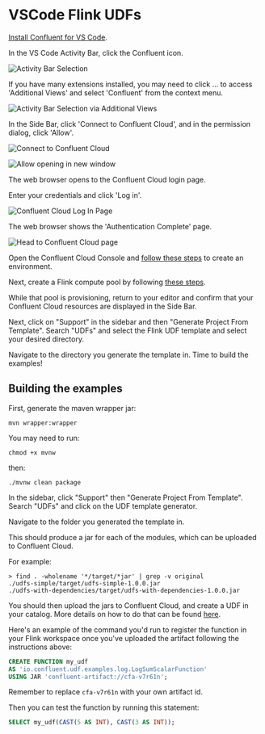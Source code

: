 <!-- title: How to create UDFs with Confluent for VS Code -->
<!-- description: In this tutorial, learn how to develop, upload, register and execute Flink UDFs with Confluent for VS Code, with step-by-step instructions. -->

# VSCode Flink UDFs

[Install Confluent for VS Code](https://docs.confluent.io/cloud/current/client-apps/vs-code-extension.html).

In the VS Code Activity Bar, click the Confluent icon.

![Activity Bar Selection](https://raw.githubusercontent.com/confluentinc/tutorials/master/vscode-produce-and-consume/img/activity-bar-selection.png)

If you have many extensions installed, you may need to click … to access 'Additional Views' and select 'Confluent' from the context menu.

![Activity Bar Selection via Additional Views](https://raw.githubusercontent.com/confluentinc/tutorials/master/vscode-produce-and-consume/img/via-views.png)

In the Side Bar, click 'Connect to Confluent Cloud', and in the permission dialog, click 'Allow'.

![Connect to Confluent Cloud](https://raw.githubusercontent.com/confluentinc/tutorials/master/vscode-produce-and-consume/img/connect-to-cc.png)

![Allow opening in new window](https://raw.githubusercontent.com/confluentinc/tutorials/master/vscode-ccloud-quickstart/img/new-window.png)

The web browser opens to the Confluent Cloud login page.

Enter your credentials and click 'Log in'.

![Confluent Cloud Log In Page](https://raw.githubusercontent.com/confluentinc/tutorials/master/vscode-produce-and-consume/img/login.png)

The web browser shows the 'Authentication Complete' page.

![Head to Confluent Cloud page](https://raw.githubusercontent.com/confluentinc/tutorials/master/vscode-produce-and-consume/img/auth-complete-page.png)

Open the Confluent Cloud Console and [follow these steps](https://docs.confluent.io/cloud/current/get-started/index.html#section-1-create-a-cluster-and-add-a-topic) to create an environment.

Next, create a Flink compute pool by following [these steps](https://docs.confluent.io/cloud/current/flink/operate-and-deploy/create-compute-pool.html).

While that pool is provisioning, return to your editor and confirm that your Confluent Cloud resources are displayed in the Side Bar.

Next, click on "Support" in the sidebar and then "Generate Project From Template". Search "UDFs" and select the Flink UDF template and select your desired directory. 

Navigate to the directory you generate the template in. Time to build the examples!

## Building the examples

First, generate the maven wrapper jar:

```shell
mvn wrapper:wrapper 
```

You may need to run:

```shell
chmod +x mvnw
```

then: 

```shell
./mvnw clean package
```

In the sidebar, click "Support" then "Generate Project From Template". Search "UDFs" and click on the UDF template generator. 

Navigate to the folder you generated the template in. 

This should produce a jar for each of the modules, which can be uploaded to Confluent Cloud.

For example:

```shell
> find . -wholename '*/target/*jar' | grep -v original
./udfs-simple/target/udfs-simple-1.0.0.jar
./udfs-with-dependencies/target/udfs-with-dependencies-1.0.0.jar
```

You should then upload the jars to Confluent Cloud, and create a UDF in your catalog.
More details on how to do that can be found
[here](https://docs.confluent.io/cloud/current/flink/how-to-guides/create-udf.html).

Here's an example of the command you'd run to register the function in your Flink workspace once you've uploaded the artifact following the instructions above:

```sql
CREATE FUNCTION my_udf
AS 'io.confluent.udf.examples.log.LogSumScalarFunction'
USING JAR 'confluent-artifact://cfa-v7r61n';
```
Remember to replace `cfa-v7r61n` with your own artifact id.

Then you can test the function by running this statement:

```sql
SELECT my_udf(CAST(5 AS INT), CAST(3 AS INT));
```
